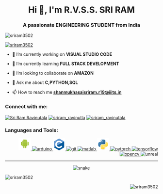 <h1 align="center">Hi 👋, I'm R.V.S.S. SRI RAM</h1>
<h3 align="center">A passionate ENGINEERING STUDENT from India</h3>

<p align="left"> <img src="https://komarev.com/ghpvc/?username=sriram3502&label=Profile%20views&color=0e75b6&style=flat" alt="sriram3502" /> </p>

<p align="left"> <a href="https://github.com/ryo-ma/github-profile-trophy"><img src="https://github-profile-trophy.vercel.app/?username=sriram3502" alt="sriram3502" /></a> </p>

- 🔭 I’m currently working on **VISUAL STUDIO CODE**

- 🌱 I’m currently learning **FULL STACK DEVELOPMENT**

- 👯 I’m looking to collaborate on **AMAZON**

- 💬 Ask me about **C,PYTHON,SQL**

- 📫 How to reach me **shanmukhasaisriram.r19@iiits.in**



<h3 align="left">Connect with me:</h3>
<p align="left">
<a href="https://www.linkedin.com/in/sri-ram-ravinutala-bb3026229/" target="blank"><img align="center" src="https://raw.githubusercontent.com/rahuldkjain/github-profile-readme-generator/master/src/images/icons/Social/linked-in-alt.svg" alt="Sri Ram Ravinutala" height="30" width="40" /></a>
<a href="https://fb.com/sriram_ravinutla" target="blank"><img align="center" src="https://raw.githubusercontent.com/rahuldkjain/github-profile-readme-generator/master/src/images/icons/Social/facebook.svg" alt="sriram_ravinutla" height="30" width="40" /></a>
<a href="https://instagram.com/sriram_ravinutala" target="blank"><img align="center" src="https://raw.githubusercontent.com/rahuldkjain/github-profile-readme-generator/master/src/images/icons/Social/instagram.svg" alt="sriram_ravinutala" height="30" width="40" /></a>
</p>


<h3 align="left">Languages and Tools:</h3>
<p align="right"> <a href="https://developer.android.com" target="_blank"> <img src="https://raw.githubusercontent.com/devicons/devicon/master/icons/android/android-original-wordmark.svg" alt="android" width="40" height="40"/> </a> <a href="https://www.arduino.cc/" target="_blank"> <img src="https://cdn.worldvectorlogo.com/logos/arduino-1.svg" alt="arduino" width="40" height="40"/> </a> <a href="https://www.cprogramming.com/" target="_blank"> <img src="https://raw.githubusercontent.com/devicons/devicon/master/icons/c/c-original.svg" alt="c" width="40" height="40"/> </a> <a href="https://git-scm.com/" target="_blank"> <img src="https://www.vectorlogo.zone/logos/git-scm/git-scm-icon.svg" alt="git" width="40" height="40"/> </a> <a href="https://www.mathworks.com/" target="_blank"> <img src="https://upload.wikimedia.org/wikipedia/commons/2/21/Matlab_Logo.png" alt="matlab" width="40" height="40"/> </a>  <a href="https://www.python.org" target="_blank"> <img src="https://raw.githubusercontent.com/devicons/devicon/master/icons/python/python-original.svg" alt="python" width="40" height="40"/> </a> <a href="https://pytorch.org/" target="_blank"> <img src="https://www.vectorlogo.zone/logos/pytorch/pytorch-icon.svg" alt="pytorch" width="40" height="40"/> </a><a href="https://www.tensorflow.org" target="_blank"> <img src="https://www.vectorlogo.zone/logos/tensorflow/tensorflow-icon.svg" alt="tensorflow" width="40" height="40"/> </a>
<a href="https://opencv.org/" target="_blank"> <img src="https://www.vectorlogo.zone/logos/opencv/opencv-icon.svg" alt="opencv" width="40" height="40"/> </a><img src="https://raw.githubusercontent.com/kenangundogan/fontisto/036b7eca71aab1bef8e6a0518f7329f13ed62f6b/icons/svg/brand/unreal-engine.svg" alt="unreal" width="40" height="40"/> </a> </p>
<hr>

<p align="center">
  <img src="https://github.com/ishikkkkaaaa/ishikkkkaaaa/raw/output/github-contribution-grid-snake.svg" alt="snake"></center>
</p>

<p>&nbsp;<img align="left" src="https://github-readme-stats.vercel.app/api?username=sriram3502&show_icons=true&locale=en" alt="sriram3502" /></p>

<p><img align="right" src="https://github-readme-streak-stats.herokuapp.com/?user=sriram3502&" alt="sriram3502" /></p>
